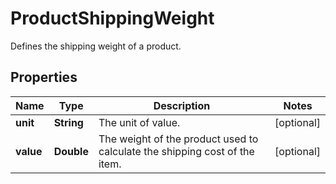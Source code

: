 

# ProductShippingWeight

Defines the shipping weight of a product.

## Properties

| Name | Type | Description | Notes |
|------------ | ------------- | ------------- | -------------|
|**unit** | **String** | The unit of value. |  [optional] |
|**value** | **Double** | The weight of the product used to calculate the shipping cost of the item. |  [optional] |



